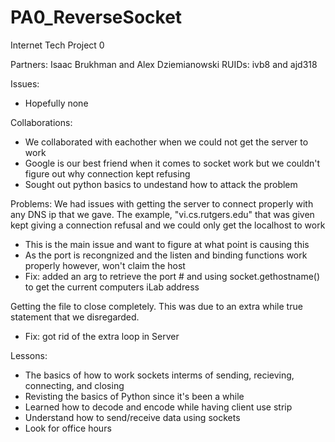 # PA0_ReverseSocket
Internet Tech Project 0 

Partners: Isaac Brukhman and Alex Dziemianowski
RUIDs: ivb8 and ajd318

Issues:
- Hopefully none

Collaborations:
- We collaborated with eachother when we could not get the server to work
- Google is our best friend when it comes to socket work but we couldn't figure out why connection kept refusing 
- Sought out python basics to undestand how to attack the problem 

Problems:
We had issues with getting the server to connect properly with any DNS ip that we gave. 
The example, "vi.cs.rutgers.edu" that was given kept giving a connection refusal and
we could only get the localhost to work
- This is the main issue and want to figure at what point is causing this
- As the port is recongnized and the listen and binding functions work properly however, won't claim the host
- Fix: added an arg to retrieve the port # and using socket.gethostname() to get the current computers iLab address

Getting the file to close completely. This was due to an extra while true statement that we disregarded. 
- Fix: got rid of the extra loop in Server


Lessons:
- The basics of how to work sockets interms of sending, recieving, connecting, and closing
- Revisting the basics of Python since it's been a while
- Learned how to decode and encode while having client use strip 
- Understand how to send/receive data using sockets
- Look for office hours
